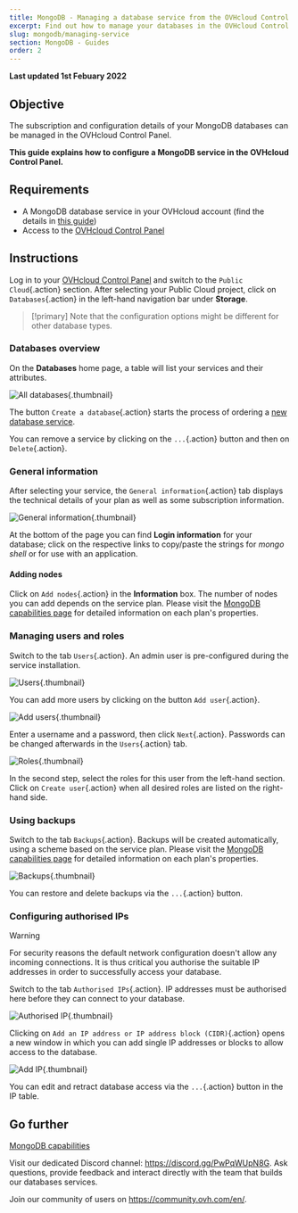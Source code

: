```yaml
---
title: MongoDB - Managing a database service from the OVHcloud Control Panel
excerpt: Find out how to manage your databases in the OVHcloud Control Panel
slug: mongodb/managing-service
section: MongoDB - Guides
order: 2
---
```


**Last updated 1st Febuary 2022**

## Objective

The subscription and configuration details of your MongoDB databases can be managed in the OVHcloud Control Panel.

**This guide explains how to configure a MongoDB service in the OVHcloud Control Panel.**

## Requirements

- A MongoDB database service in your OVHcloud account (find the details in [this guide](https://docs.ovh.com/ie/en/publiccloud/databases/getting-started/))
- Access to the [OVHcloud Control Panel](https://www.ovh.com/auth/?action=gotomanager&from=https://www.ovh.ie/&ovhSubsidiary=ie)

## Instructions

Log in to your [OVHcloud Control Panel](https://www.ovh.com/auth/?action=gotomanager&from=https://www.ovh.ie/&ovhSubsidiary=ie) and switch to the `Public Cloud`{.action} section. After selecting your Public Cloud project, click on `Databases`{.action} in the left-hand navigation bar under **Storage**.

> [!primary]
> Note that the configuration options might be different for other database types.

### Databases overview

On the **Databases** home page, a table will list your services and their attributes.

![All databases](images/configure_mongo01.png){.thumbnail}

The button `Create a database`{.action} starts the process of ordering a [new database service](https://docs.ovh.com/ie/en/publiccloud/databases/getting-started/).

You can remove a service by clicking on the `...`{.action} button and then on `Delete`{.action}.

### General information

After selecting your service, the `General information`{.action} tab displays the technical details of your plan as well as some subscription information.

![General information](images/configure_mongo02.png){.thumbnail}

At the bottom of the page you can find **Login information** for your database; click on the respective links to copy/paste the strings for *mongo shell* or for use with an application.

#### **Adding nodes**

Click on `Add nodes`{.action} in the **Information** box. The number of nodes you can add depends on the service plan. Please visit the [MongoDB capabilities page](https://docs.ovh.com/ie/en/publiccloud/databases/mongodb/capabilities/) for detailed information on each plan's properties.

### Managing users and roles

Switch to the tab `Users`{.action}. An admin user is pre-configured during the service installation.

![Users](images/configure_mongo03.png){.thumbnail}

You can add more users by clicking on the button `Add user`{.action}.

![Add users](images/configure_mongo04.png){.thumbnail}

Enter a username and a password, then click `Next`{.action}. Passwords can be changed afterwards in the `Users`{.action} tab.

![Roles](images/configure_mongo05.png){.thumbnail}

In the second step, select the roles for this user from the left-hand section. Click on `Create user`{.action} when all desired roles are listed on the right-hand side.

### Using backups

Switch to the tab `Backups`{.action}. Backups will be created automatically, using a scheme based on the service plan. Please visit the [MongoDB capabilities page](https://docs.ovh.com/ie/en/publiccloud/databases/mongodb/capabilities/) for detailed information on each plan's properties.

![Backups](images/configure_mongo06.png){.thumbnail}

You can restore and delete backups via the `...`{.action} button.

### Configuring authorised IPs

> [!warning]
> For security reasons the default network configuration doesn't allow any incoming connections. It is thus critical you authorise the suitable IP addresses in order to successfully access your database.

Switch to the tab `Authorised IPs`{.action}. IP addresses must be authorised here before they can connect to your database.

![Authorised IP](images/configure_mongo07.png){.thumbnail}

Clicking on `Add an IP address or IP address block (CIDR)`{.action} opens a new window in which you can add single IP addresses or blocks to allow access to the database.

![Add IP](images/configure_mongo08.png){.thumbnail}

You can edit and retract database access via the `...`{.action} button in the IP table.


## Go further

[MongoDB capabilities](https://docs.ovh.com/ie/en/publiccloud/databases/mongodb/capabilities/)

Visit our dedicated Discord channel: <https://discord.gg/PwPqWUpN8G>. Ask questions, provide feedback and interact directly with the team that builds our databases services.

Join our community of users on <https://community.ovh.com/en/>.
